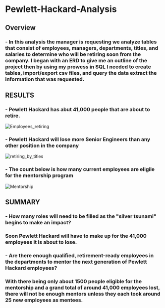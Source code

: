 # Pewlett-Hackard-Analysis

## Overview

### - In this analysis the manager is requesting we analyze tables that consist of employees, managers, departments, titles, and salaries to determine who will be retiring soon from the company. I began with an ERD to give me an outline of the project then by using my prowess in SQL I needed to create tables, import/export csv files, and query the data extract the information that was requested.

## RESULTS

### - Pewlett Hackard has abut 41,000 people that are about to retire.
![Employees_retiring](https://user-images.githubusercontent.com/83085800/138921829-03d6bdee-41ec-4b5a-8468-e79151560914.PNG)

### - Pewlett Hackard will lose more Senior Engineers than any other position in the company
![retiring_by_titles](https://user-images.githubusercontent.com/83085800/138922611-ff3faa01-6aaf-4a3e-9ba0-c0f9cfea6c1f.PNG)
### - The count below is how many current employees are eligile for the mentorship program
![Mentorship](https://user-images.githubusercontent.com/83085800/138923251-3c5ad457-5597-4907-9561-62c074638f78.PNG)

## SUMMARY

### - How many roles will need to be filled as the "silver tsunami" begins to make an impact?
### Soon Pewlett Hackard will have to make up for the 41,000 employees it is about to lose.
### - Are there enough qualified, retirement-ready employees in the departments to mentor the next generation of Pewlett Hackard employees?
### With there being only about 1500 people eligible for the mentorship and a grand total of around 41,000 employees lost, there will not be enough mentors unless they each took around 25 new employees as mentees.

